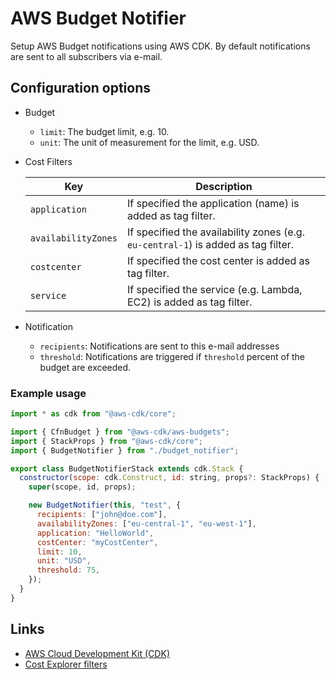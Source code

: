 # AWS Budget Notifier

Setup AWS Budget notifications using AWS CDK.
By default notifications are sent to all subscribers via e-mail.

## Configuration options

* Budget

  * `limit`: The budget limit, e.g. 10.
  * `unit`: The unit of measurement for the limit, e.g. USD.
* Cost Filters<br/>

  | Key  | Description |
  |---	|---	|
  | `application`	|  If specified the application (name) is added as tag filter. |
  | `availabilityZones` | If specified the availability zones (e.g. `eu-central-1`) is added as tag filter. |
  | `costcenter` 	| If specified the cost center is added as tag filter. |
  | `service`  	| If specified the service (e.g. Lambda, EC2) is added as tag filter. |
* Notification

  * `recipients`: Notifications are sent to this e-mail addresses
  * `threshold`:  Notifications are triggered if `threshold` percent of the budget are exceeded.

### Example usage

```javascript
import * as cdk from "@aws-cdk/core";

import { CfnBudget } from "@aws-cdk/aws-budgets";
import { StackProps } from "@aws-cdk/core";
import { BudgetNotifier } from "./budget_notifier";

export class BudgetNotifierStack extends cdk.Stack {
  constructor(scope: cdk.Construct, id: string, props?: StackProps) {
    super(scope, id, props);

    new BudgetNotifier(this, "test", {
      recipients: ["john@doe.com"],
      availabilityZones: ["eu-central-1", "eu-west-1"],
      application: "HelloWorld",
      costCenter: "myCostCenter",
      limit: 10,
      unit: "USD",
      threshold: 75,
    });
  }
}
```

## Links

* [AWS Cloud Development Kit (CDK)](https://github.com/aws/aws-cdk)
* [Cost Explorer filters](https://docs.aws.amazon.com/awsaccountbilling/latest/aboutv2/ce-filtering.html)
